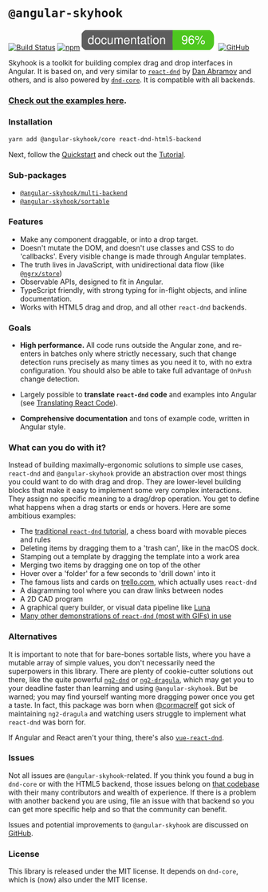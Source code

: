 # `@angular-skyhook`

[![Build Status](https://travis-ci.org/cormacrelf/angular-skyhook.svg?branch=master)](https://travis-ci.org/cormacrelf/angular-skyhook) 
[![npm](https://img.shields.io/npm/v/@angular-skyhook/core.svg)](https://www.npmjs.com/package/@angular-skyhook/core)
[![Documentation coverage](images/coverage-badge-documentation.svg)](coverage.html)
[![GitHub](https://img.shields.io/github/stars/cormacrelf/angular-skyhook.svg?style=social&label=Stars)](https://github.com/cormacrelf/angular-skyhook/)

Skyhook is a toolkit for building complex drag and drop interfaces in
Angular. It is based on, and very similar to [`react-dnd`][react-dnd] by [Dan
Abramov][gaearon] and others, and is also powered by [`dnd-core`][dnd-core]. It
is compatible with all backends.

### [Check out the examples here](./examples/).

[react-dnd]: https://react-dnd.github.io/react-dnd/
[gaearon]: https://github.com/gaearon
[dnd-core]: https://github.com/react-dnd/react-dnd/tree/master/packages/core

### Installation

```sh
yarn add @angular-skyhook/core react-dnd-html5-backend
```

Next, follow the [Quickstart][quickstart] and check out the [Tutorial][tutorial].

[quickstart]: ./additional-documentation/quickstart.html
[tutorial]: ./additional-documentation/chess-tutorial.html
[translating]: ./additional-documentation/translating-react-code.html

### Sub-packages

* [`@angular-skyhook/multi-backend`](./multi-backend/)
* [`@angular-skyhook/sortable`](./sortable/)

### Features

* Make any component draggable, or into a drop target.
* Doesn't mutate the DOM, and doesn't use classes and CSS to do 'callbacks'.
  Every visible change is made through Angular templates.
* The truth lives in JavaScript, with unidirectional data flow (like
  [`@ngrx/store`][ngrx])
* Observable APIs, designed to fit in Angular.
* TypeScript friendly, with strong typing for in-flight objects, and inline
  documentation.
* Works with HTML5 drag and drop, and all other `react-dnd` backends.

[ngrx]: https://github.com/ngrx/ngrx-platform

### Goals

* **High performance.** All code runs outside the Angular zone, and
  re-enters in batches only where strictly necessary, such that change detection
  runs precisely as many times as you need it to, with no extra configuration.
  You should also be able to take full advantage of `OnPush` change detection.

* Largely possible to **translate `react-dnd` code** and examples into Angular
  (see [Translating React Code][translating]).

* **Comprehensive documentation** and tons of example code, written in Angular
  style.

### What can you do with it?

Instead of building maximally-ergonomic solutions to simple use cases,
`react-dnd` and `@angular-skyhook` provide an abstraction over most things you
could want to do with drag and drop. They are lower-level building blocks that
make it easy to implement some very complex interactions. They assign no
specific meaning to a drag/drop operation. You get to define what happens when
a drag starts or ends or hovers. Here are some ambitious examples:

* The [traditional `react-dnd` tutorial](http://react-dnd.github.io/react-dnd/examples-chessboard-tutorial-app.html), a chess board with movable pieces and rules
* Deleting items by dragging them to a 'trash can', like in the macOS dock.
* Stamping out a template by dragging the template into a work area
* Merging two items by dragging one on top of the other
* Hover over a 'folder' for a few seconds to 'drill down' into it
* The famous lists and cards on [trello.com](https://trello.com), which actually uses `react-dnd`
* A diagramming tool where you can draw links between nodes
* A 2D CAD program
* A graphical query builder, or visual data pipeline like [Luna](http://www.luna-lang.org/)
* [Many other demonstrations of `react-dnd` (most with GIFs) in use](https://github.com/react-dnd/react-dnd/issues/384)

### Alternatives

It is important to note that for bare-bones sortable lists, where you have
a mutable array of simple values, you don't necessarily need the superpowers in
this library. There are plenty of cookie-cutter solutions out there, like the
quite powerful [`ng2-dnd`][ng2-dnd] or [`ng2-dragula`][ng2-dragula], which may
get you to your deadline faster than learning and using `@angular-skyhook`. But
be warned; you may find yourself wanting more dragging power once you get
a taste. In fact, this package was born when
[@cormacrelf](https://github.com/cormacrelf) got sick of maintaining
`ng2-dragula` and watching users struggle to implement what `react-dnd` was born
for.

[ng2-dnd]: https://github.com/akserg/ng2-dnd
[ng2-dragula]: https://github.com/valor-software/ng2-dragula

If Angular and React aren't your thing, there's also [`vue-react-dnd`][vrd].

[vrd]: https://github.com/jenshaase/vue-react-dnd

### Issues

Not all issues are `@angular-skyhook`-related. If you think you found a bug in
`dnd-core` or with the HTML5 backend, those issues belong on [that
codebase](https://github.com/react-dnd/react-dnd) with their many contributors
and wealth of experience. If there is a problem with another backend you are
using, file an issue with that backend so you can get more specific help and so
that the community can benefit.

Issues and potential improvements to `@angular-skyhook` are discussed on
[GitHub](https://github.com/cormacrelf/angular-skyhook).

### License

This library is released under the MIT license. It depends on `dnd-core`,
which is (now) also under the MIT license.

